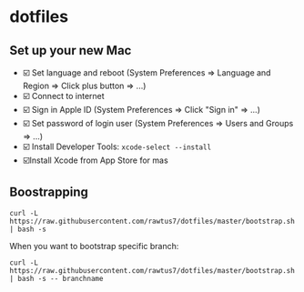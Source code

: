 # dotfiles

## Set up your new Mac

* ☑️ Set language and reboot (System Preferences => Language and Region => Click plus button => ...)
* ☑️ Connect to internet
* ☑️ Sign in Apple ID (System Preferences => Click "Sign in" => ...)
* ☑️ Set password of login user (System Preferences => Users and Groups => ...)
* ☑️ Install Developer Tools: `xcode-select --install`
* ☑️Install Xcode from App Store for mas

## Boostrapping

```
curl -L https://raw.githubusercontent.com/rawtus7/dotfiles/master/bootstrap.sh | bash -s
```

When you want to bootstrap specific branch:

```
curl -L https://raw.githubusercontent.com/rawtus7/dotfiles/master/bootstrap.sh | bash -s -- branchname
```
